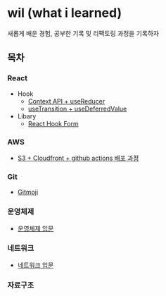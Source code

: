 # wil (what i learned)

새롭게 배운 경험, 공부한 기록 및 리팩토링 과정을 기록하자

## 목차

### React

- Hook
  - [Context API + useReducer](https://github.com/pleasemrlostman/wil/blob/main/React/hook/context-api-and-useReducer.md)
  - [useTransition + useDeferredValue](https://github.com/pleasemrlostman/wil/blob/main/React/hook/useTransition-and-useDeferredValue.md)
- Libary
  - [React Hook Form](https://github.com/pleasemrlostman/react-hook-form-docs-kr)

### AWS

- [S3 + Cloudfront + github actions 배포 과정](https://github.com/pleasemrlostman/wil/tree/main/AWS/s3-cloundfront-gihubactions-deploy)

### Git

- [Gitmoji](https://github.com/pleasemrlostman/wil/blob/main/Git/Gitmoji/readme.md)

### 운영체제

- [운영체제 입문](https://github.com/pleasemrlostman/wil/tree/main/os/introduction-to-the-operating-system)

### 네트워크

- [네트워크 입문](https://github.com/pleasemrlostman/wil/tree/main/network/introduction-network)

### 자료구조
